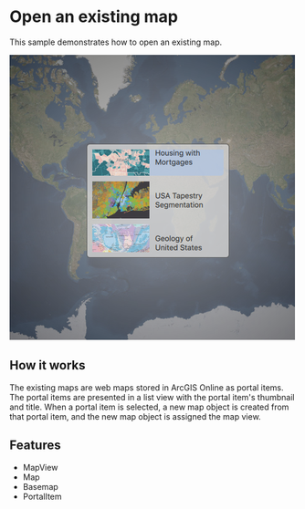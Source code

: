# Open an existing map

This sample demonstrates how to open an existing map.

![](screenshot.png)

## How it works

The existing maps are web maps stored in ArcGIS Online as portal items. The portal items are presented in a list view with the portal item's thumbnail and title. When a portal item is selected, a new map object is created from that portal item, and the new map object is assigned the map view.

## Features
- MapView
- Map
- Basemap
- PortalItem
